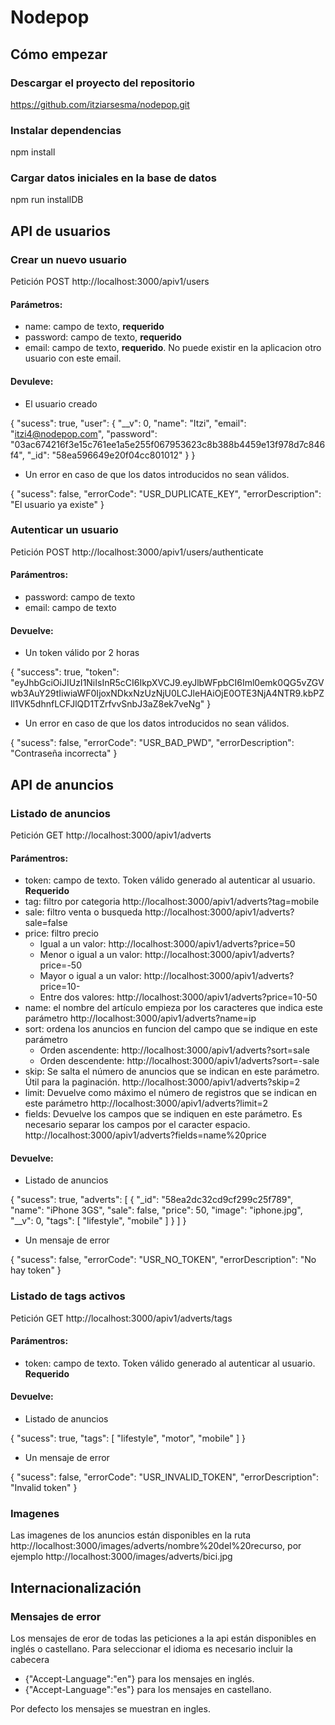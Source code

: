 # Nodepop

## Cómo empezar

### Descargar el proyecto del repositorio
https://github.com/itziarsesma/nodepop.git

### Instalar dependencias
npm install

### Cargar datos iniciales en la base de datos
npm run installDB

## API de usuarios

### Crear un nuevo usuario
Petición POST
http://localhost:3000/apiv1/users

#### Parámetros:
- name: campo de texto, **requerido**
- password: campo de texto, **requerido**
- email: campo de texto, **requerido**. No puede existir en la aplicacion otro usuario con este email.

#### Devuleve:
- El usuario creado

{
  "sucess": true,
  "user": {
    "__v": 0,
    "name": "Itzi",
    "email": "itzi4@nodepop.com",
    "password": "03ac674216f3e15c761ee1a5e255f067953623c8b388b4459e13f978d7c846f4",
    "_id": "58ea596649e20f04cc801012"
  }
}
- Un error en caso de que los datos introducidos no sean válidos.

{
  "sucess": false,
  "errorCode": "USR_DUPLICATE_KEY",
  "errorDescription": "El usuario ya existe"
}

### Autenticar un usuario
Petición POST
http://localhost:3000/apiv1/users/authenticate

#### Parámentros:
- password: campo de texto
- email: campo de texto

#### Devuelve:
- Un token válido por 2 horas

{
  "success": true,
  "token": "eyJhbGciOiJIUzI1NiIsInR5cCI6IkpXVCJ9.eyJlbWFpbCI6Iml0emk0QG5vZGVwb3AuY29tIiwiaWF0IjoxNDkxNzUzNjU0LCJleHAiOjE0OTE3NjA4NTR9.kbPZll1VK5dhnfLCFJlQD1TZrfvvSnbJ3aZ8ek7veNg"
}
- Un error en caso de que los datos introducidos no sean válidos.

{
  "sucess": false,
  "errorCode": "USR_BAD_PWD",
  "errorDescription": "Contraseña incorrecta"
}

## API de anuncios

### Listado de anuncios
Petición GET
http://localhost:3000/apiv1/adverts

#### Parámentros:
- token: campo de texto. Token válido generado al autenticar al usuario. **Requerido**
- tag: filtro por categoria http://localhost:3000/apiv1/adverts?tag=mobile
- sale: filtro venta o busqueda http://localhost:3000/apiv1/adverts?sale=false
- price: filtro precio 
    - Igual a un valor: http://localhost:3000/apiv1/adverts?price=50
    - Menor o igual a un valor: http://localhost:3000/apiv1/adverts?price=-50
    - Mayor o igual a un valor: http://localhost:3000/apiv1/adverts?price=10-
    - Entre dos valores: http://localhost:3000/apiv1/adverts?price=10-50
- name: el nombre del artículo empieza por los caracteres que indica este parámetro http://localhost:3000/apiv1/adverts?name=ip
- sort: ordena los anuncios en funcion del campo que se indique en este parámetro
    - Orden ascendente: http://localhost:3000/apiv1/adverts?sort=sale
    - Orden descendente: http://localhost:3000/apiv1/adverts?sort=-sale
- skip: Se salta el número de anuncios que se indican en este parámetro. Útil para la paginación. http://localhost:3000/apiv1/adverts?skip=2
- limit: Devuelve como máximo el número de registros que se indican en este parámetro http://localhost:3000/apiv1/adverts?limit=2
- fields: Devuelve los campos que se indiquen en este parámetro. Es necesario separar los campos por el caracter espacio. http://localhost:3000/apiv1/adverts?fields=name%20price

#### Devuelve:
- Listado de anuncios

{
  "sucess": true,
  "adverts": [
    {
      "_id": "58ea2dc32cd9cf299c25f789",
      "name": "iPhone 3GS",
      "sale": false,
      "price": 50,
      "image": "iphone.jpg",
      "__v": 0,
      "tags": [
        "lifestyle",
        "mobile"
      ]
    }
  ]
}
- Un mensaje de error

{
  "sucess": false,
  "errorCode": "USR_NO_TOKEN",
  "errorDescription": "No hay token"
}

### Listado de tags activos
Petición GET
http://localhost:3000/apiv1/adverts/tags
#### Parámentros:
- token: campo de texto. Token válido generado al autenticar al usuario. **Requerido**

#### Devuelve:
- Listado de anuncios

{
  "sucess": true,
  "tags": [
    "lifestyle",
    "motor",
    "mobile"
  ]
}
- Un mensaje de error

{
  "sucess": false,
  "errorCode": "USR_INVALID_TOKEN",
  "errorDescription": "Invalid token"
}

### Imagenes
Las imagenes de los anuncios están disponibles en la ruta http://localhost:3000/images/adverts/nombre%20del%20recurso, por ejemplo http://localhost:3000/images/adverts/bici.jpg

## Internacionalización

### Mensajes de error
Los mensajes de eror de todas las peticiones a la api están disponibles en inglés o castellano. Para seleccionar el idioma es necesario incluir la cabecera 
- {"Accept-Language":"en"} para los mensajes en inglés.
- {"Accept-Language":"es"} para los mensajes en castellano. 

Por defecto los mensajes se muestran en ingles.